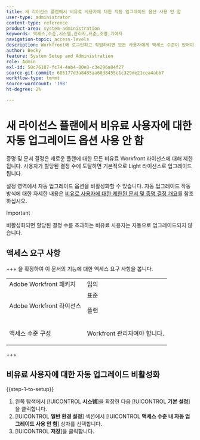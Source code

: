 ```yaml
---
title: 새 라이선스 플랜에서 비유료 사용자에 대한 자동 업그레이드 옵션 사용 안 함
user-type: administrator
content-type: reference
product-area: system-administration
keywords: 액세스,수준,시스템,관리자,표준,조명,기여자
navigation-topic: access-levels
description: Workfront에 로그인하고 작업하려면 모든 사용자에게 액세스 수준이 있어야 합니다. 액세스 수준을 사용하여 사용자가 특정 Workfront 개체 및 영역을 보고 수행할 수 있는 작업을 제어합니다.
author: Becky
feature: System Setup and Administration
role: Admin
exl-id: 58c76187-fc74-4ab4-80e8-c3e296a84f27
source-git-commit: 685177d3a8485aa60d8455e1c329de21cea4abb7
workflow-type: tm+mt
source-wordcount: '198'
ht-degree: 2%

---
```


# 새 라이선스 플랜에서 비유료 사용자에 대한 자동 업그레이드 옵션 사용 안 함

증명 및 문서 결정은 새로운 플랜에 대한 모든 비유료 Workfront 라이선스에 대해 제한됩니다. 사용자가 할당된 결정 수에 도달하면 기본적으로 Light 라이선스로 업그레이드됩니다.

설정 영역에서 자동 업그레이드 옵션을 비활성화할 수 있습니다. 자동 업그레이드 작동 방식에 대한 자세한 내용은 [비유료 사용자에 대한 제한된 문서 및 증명 결정 개요](/help/quicksilver/review-and-approve-work/proof-doc-decision-limits.md)를 참조하십시오.

>[!IMPORTANT]
>
>비활성화되면 할당된 결정 수를 초과하는 비유료 사용자는 자동으로 업그레이드되지 않습니다.

## 액세스 요구 사항

+++ 을 확장하여 이 문서의 기능에 대한 액세스 요구 사항을 봅니다.

<table style="table-layout:auto"> 
 <col> 
 <col> 
 <tbody> 
  <tr> 
   <td role="rowheader">Adobe Workfront 패키지</td> 
   <td>임의</td> 
  </tr> 
  <tr> 
   <td role="rowheader">Adobe Workfront 라이선스</td> 
   <td>표준
   <p>플랜</p></td> 
  </tr> 
  <tr> 
   <td role="rowheader">액세스 수준 구성</td> 
   <td> <p>Workfront 관리자여야 합니다.</p></td> 
  </tr> 
 </tbody> 
</table>

+++

## 비유료 사용자에 대한 자동 업그레이드 비활성화

{{step-1-to-setup}}

1. 왼쪽 탐색에서 [!UICONTROL **시스템**]&#x200B;을 확장한 다음 [!UICONTROL **기본 설정**]&#x200B;을 클릭합니다.
1. [!UICONTROL **일반 환경 설정**] 섹션에서 [!UICONTROL **액세스 수준 내 자동 업그레이드 사용 안 함**] 상자를 선택합니다.
1. [!UICONTROL **저장**]&#x200B;을 클릭합니다.
